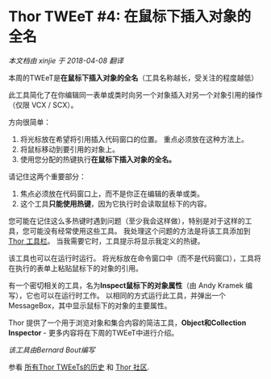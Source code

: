 ﻿Thor TWEeT #4: 在鼠标下插入对象的全名
===
_本文档由 xinjie 于 2018-04-08 翻译_

本周的TWEeT是**在鼠标下插入对象的全名**（工具名称越长，受关注的程度越低）

此工具简化了在你编辑同一表单或类时向另一个对象插入对另一个对象引用的操作（仅限 VCX / SCX）。

方向很简单：

1.  将光标放在希望将引用插入代码窗口的位置。 重点必须放在这种方法上。
2.  将鼠标移动到要引用的对象上。
3.  使用您分配的热键执行**在鼠标下插入对象的全名。**

请记住这两个重要部分：

1.  焦点必须放在代码窗口上，而不是你正在编辑的表单或类。
2.  这个工具**只能使用热键**，因为它执行时会读取鼠标下的内容。

您可能在记住这么多热键时遇到问题（至少我会这样做），特别是对于这样的工具，您可能没有经常使用这些工具。 我处理这个问题的方法是将该工具添加到[Thor 工具栏](https://groups.google.com/forum/?fromgroups#!searchin/FoxProThor/toolbar/foxprothor/DvZMXuxIEwM/3NK3XnAFyqsJ)。 当我需要它时，工具提示将显示我定义的热键。

该工具也可以在运行时运行。 将光标放在命令窗口中（而不是代码窗口），工具将在执行的表单上粘贴鼠标下的对象的引用。

有一个密切相关的工具，名为**Inspect鼠标下的对象属性**（由 Andy Kramek 编写），它也可以在运行时工作。 以相同的方式运行此工具，并弹出一个 MessageBox，其中显示鼠标下的对象的主要属性。

Thor 提供了一个用于浏览对象和集合内容的简洁工具，**Object和Collection Inspector** - 更多内容将在下周的TWEeT中进行介绍。

_该工具由Bernard Bout编写_

参看 [所有Thor TWEeTs的历史](../TWEeTs.md) 和 [Thor 社区](https://groups.google.com/forum/?fromgroups#!forum/FoxProThor).
